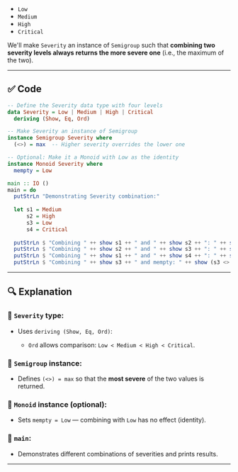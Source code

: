 
* `Low`
* `Medium`
* `High`
* `Critical`

We'll make `Severity` an instance of `Semigroup` such that **combining two severity levels always returns the more severe one** (i.e., the maximum of the two).

---

## ✅ Code

```haskell
-- Define the Severity data type with four levels
data Severity = Low | Medium | High | Critical
  deriving (Show, Eq, Ord)

-- Make Severity an instance of Semigroup
instance Semigroup Severity where
  (<>) = max  -- Higher severity overrides the lower one

-- Optional: Make it a Monoid with Low as the identity
instance Monoid Severity where
  mempty = Low

main :: IO ()
main = do
  putStrLn "Demonstrating Severity combination:"
  
  let s1 = Medium
      s2 = High
      s3 = Low
      s4 = Critical
  
  putStrLn $ "Combining " ++ show s1 ++ " and " ++ show s2 ++ ": " ++ show (s1 <> s2)
  putStrLn $ "Combining " ++ show s2 ++ " and " ++ show s3 ++ ": " ++ show (s2 <> s3)
  putStrLn $ "Combining " ++ show s1 ++ " and " ++ show s4 ++ ": " ++ show (s1 <> s4)
  putStrLn $ "Combining " ++ show s3 ++ " and mempty: " ++ show (s3 <> mempty)
```

---

## 🔍 Explanation

### 🔹 `Severity` type:

* Uses `deriving (Show, Eq, Ord)`:

  * `Ord` allows comparison: `Low < Medium < High < Critical`.

### 🔹 `Semigroup` instance:

* Defines `(<>) = max` so that the **most severe** of the two values is returned.

### 🔹 `Monoid` instance (optional):

* Sets `mempty = Low` — combining with `Low` has no effect (identity).

### 🔹 `main`:

* Demonstrates different combinations of severities and prints results.

---

